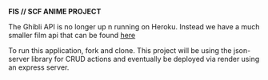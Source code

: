 **FIS // SCF ANIME PROJECT**

The Ghibli API is no longer up n running on Heroku. Instead we have a much smaller film api that can be found [here](https://anime-server-films.onrender.com) 

To run this application, fork and clone. This project will be using the json-server library for CRUD actions and eventually be deployed via render using an express server.